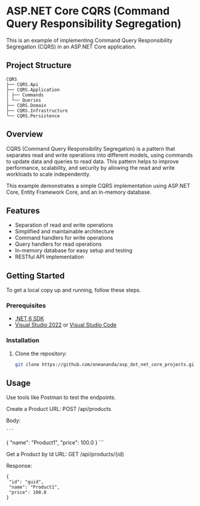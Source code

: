 # ASP.NET Core CQRS (Command Query Responsibility Segregation) 

This is an example of implementing Command Query Responsibility Segregation (CQRS) in an ASP.NET Core application.


## Project Structure

   ```
CQRS
├── CQRS.Api
├── CQRS.Application
│ ├── Commands
│ └── Queries
├── CQRS.Domain
├── CQRS.Infrastructure
└── CQRS.Persistence
   ```
   
## Overview

CQRS (Command Query Responsibility Segregation) is a pattern that separates read and write operations into different models, using commands to update data and queries to read data. This pattern helps to improve performance, scalability, and security by allowing the read and write workloads to scale independently.

This example demonstrates a simple CQRS implementation using ASP.NET Core, Entity Framework Core, and an in-memory database.

## Features

- Separation of read and write operations
- Simplified and maintainable architecture
- Command handlers for write operations
- Query handlers for read operations
- In-memory database for easy setup and testing
- RESTful API implementation

## Getting Started

To get a local copy up and running, follow these steps.

### Prerequisites

- [.NET 6 SDK](https://dotnet.microsoft.com/download)
- [Visual Studio 2022](https://visualstudio.microsoft.com/vs/) or [Visual Studio Code](https://code.visualstudio.com/)

### Installation

1. Clone the repository:
   ```sh
   git clone https://github.com/oneananda/asp_dot_net_core_projects.git
   ```

## Usage

Use tools like Postman to test the endpoints.

Create a Product
URL: POST /api/products

Body:

	```
{
    "name": "Product1",
    "price": 100.0
}
	```

Get a Product by Id
URL: GET /api/products/{id}

Response:


   ```
{
    "id": "guid",
    "name": "Product1",
    "price": 100.0
}
   ```